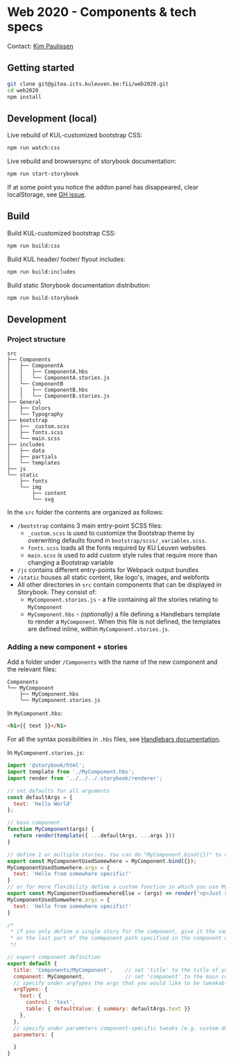 # Web 2020 - Components & tech specs

Contact: [Kim Paulissen](https://www.kuleuven.be/wieiswie/nl/person/00045445)

## Getting started

```bash
git clone git@gitea.icts.kuleuven.be:fii/web2020.git
cd web2020
npm install
```

## Development (local)


Live rebuild of KUL-customized bootstrap CSS:

```bash
npm run watch:css
```

Live rebuild and browsersync of storybook documentation:

```bash
npm run start-storybook
```

If at some point you notice the addon panel has disappeared, clear localStorage, see [GH issue](https://github.com/storybookjs/storybook/issues/8383#issuecomment-541562349).

## Build

Build KUL-customized bootstrap CSS:

```bash
npm run build:css
```

Build KUL header/ footer/ flyout includes:

```bash
npm run build:includes
```

Build static Storybook documentation distribution:

```bash
npm run build-storybook
```

## Development

### Project structure
```
src
├── Components
│   ├── ComponentA
│   │   ├── ComponentA.hbs
│   │   └── ComponentA.stories.js
│   └── ComponentB
│   │   ├── ComponentB.hbs
│   │   └── ComponentB.stories.js
├── General
│   ├── Colors
│   └── Typography
├── bootstrap
│   ├── _custom.scss
│   ├── fonts.scss
│   └── main.scss
├── includes
│   ├── data
│   ├── partials
│   └── templates
├── js
└── static
    ├── fonts
    └── img
        ├── content
        └── svg
```

In the `src` folder the contents are organized as follows:

* `/bootstrap` contains 3 main entry-point SCSS files:
  * `_custom.scss` is used to customize the Bootstrap theme by overwriting defaults found in `bootstrap/scss/_variables.scss`.
  * `fonts.scss` loads all the fonts required by KU Leuven websites
  * `main.scss` is used to add custom style rules that require more than changing a Bootstrap variable
* `/js` contains different entry-points for Webpack output bundles
* `/static` houses all static content, like logo's, images, and webfonts
* All other directories in `src` contain components that can be displayed in Storybook. They consist of:
  * `MyComponent.stories.js` - a file containing all the stories relating to `MyComponent`
  * `MyComponent.hbs` - *(optionally)* a file defining a Handlebars template to render a `MyComponent`. When this file is not defined, the templates are defined inline, within `MyComponent.stories.js`.

### Adding a new component + stories

Add a folder under `/Components` with the name of the new component and the relevant files:

```
Components
└── MyComponent
    ├── MyComponent.hbs
    └── MyComponent.stories.js
```

In `MyComponent.hbs`:
```html
<h1>{{ text }}</h1>
```
For all the syntax possibilities in `.hbs` files, see [Handlebars documentation](https://handlebarsjs.com/guide/).

In `MyComponent.stories.js`:

```js
import '@storybook/html';
import template from './MyComponent.hbs';
import render from '../../../.storybook/renderer';

// set defaults for all arguments
const defaultArgs = {
  text: 'Hello World'
};

// base component
function MyComponent(args) {
  return render(template({ ...defaultArgs, ...args }))
}

// define 1 or multiple stories. You can do "MyComponent.bind({})" to create a story, and add its arg values to its "args" property
export const MyComponentUsedSomewhere = MyComponent.bind({});
MyComponentUsedSomwehere.args = {
  text: 'Hello from somewhere specific!'
}
// or for more flexibility define a custom function in which you use MyComponent(args)
export const MyComponentUsedSomewhereElse = (args) => render('<p>Just some extra fixed markup</p>' + MyComponent(args) );
MyComponentUsedSomwehere.args = {
  text: 'Hello from somewhere specific!'
}

/*
 * if you only define a single story for the component, give it the same name
 * as the last part of the commponent path specified in the component definition "title" (see below, would be MyComponent)
 */

// export component definition
export default {
  title: 'Components/MyComponent',    // set 'title' to the title of your component: Adding /'es will nest the component in directories, camelcase sequences are transformed to separate words (e.g. MyComponent -> My component)
  component: MyComponent,             // set 'component' to the main component function
  // specify under argTypes the args that you would like to be tweakable by users through Storybook
  argTypes: {
    text: {
      control: 'text',
      table: { defaultValue: { summary: defaultArgs.text }}
    },
  },
  // specify under parameters component-specific tweaks (e.g. custom docs page)
  parameters: {

  }
}
```